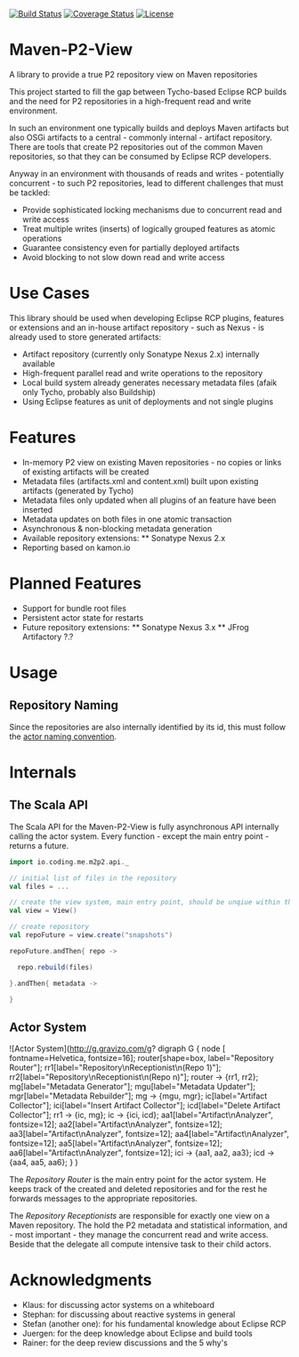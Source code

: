 [![Build Status](https://travis-ci.org/coding-me/maven-p2-view.svg?branch=master)](https://travis-ci.org/coding-me/maven-p2-view)
[![Coverage Status](https://coveralls.io/repos/coding-me/maven-p2-view/badge.svg?branch=master&service=github)](https://coveralls.io/github/coding-me/maven-p2-view?branch=master)
[![License](https://img.shields.io/badge/license-MIT-brightgreen.svg)](http://opensource.org/licenses/MIT)

# Maven-P2-View
A library to provide a true P2 repository view on Maven repositories

This project started to fill the gap between Tycho-based Eclipse RCP builds and the need for P2 repositories in a high-frequent read and write environment.

In such an environment one typically builds and deploys Maven artifacts but also OSGi artifacts to a central - commonly internal - artifact repository. There are tools that create P2 repositories out of the common Maven repositories, so that they can be consumed by Eclipse RCP developers.

Anyway in an environment with thousands of reads and writes - potentially concurrent - to such P2 repositories, lead to different challenges that must be tackled:

* Provide sophisticated locking mechanisms due to concurrent read and write access
* Treat multiple writes (inserts) of logically grouped features as atomic operations
* Guarantee consistency even for partially deployed artifacts
* Avoid blocking to not slow down read and write access


# Use Cases

This library should be used when developing Eclipse RCP plugins, features or extensions and an in-house artifact repository - such as Nexus - is already used to store generated artifacts:

* Artifact repository (currently only Sonatype Nexus 2.x) internally available
* High-frequent parallel read and write operations to the repository
* Local build system already generates necessary metadata files (afaik only Tycho, probably also Buildship)
* Using Eclipse features as unit of deployments and not single plugins

# Features

* In-memory P2 view on existing Maven repositories - no copies or links of existing artifacts will be created
* Metadata files (artifacts.xml and content.xml) built upon existing artifacts (generated by Tycho)
* Metadata files only updated when all plugins of an feature have been inserted
* Metadata updates on both files in one atomic transaction
* Asynchronous & non-blocking metadata generation
* Available repository extensions:
** Sonatype Nexus 2.x
* Reporting based on kamon.io

# Planned Features
* Support for bundle root files
* Persistent actor state for restarts
* Future repository extensions:
** Sonatype Nexus 3.x
** JFrog Artifactory ?.?


# Usage

## Repository Naming

Since the repositories are also internally identified by its id, this must follow the [actor naming convention](http://doc.akka.io/docs/akka/current/scala/actors.html).

# Internals

## The Scala API

The Scala API for the Maven-P2-View is fully asynchronous API internally calling the actor system. Every function - except the main entry point - returns a future.

```scala
import io.coding.me.m2p2.api._

// initial list of files in the repository
val files = ...

// create the view system, main entry point, should be unqiue within the JVM
val view = View()

// create repository
val repoFuture = view.create("snapshots")

repoFuture.andThen{ repo ->

  repo.rebuild(files)

}.andThen{ metadata ->

}

```
## Actor System

![Actor System](http://g.gravizo.com/g?
  digraph G {
    node [ fontname=Helvetica, fontsize=16];
    router[shape=box, label="Repository Router"];
    rr1[label="Repository\\nReceptionist\\n(Repo 1)"];
    rr2[label="Repository\\nReceptionist\\n(Repo n)"];
    router -> {rr1, rr2};
    mg[label="Metadata Generator"];
    mgu[label="Metadata Updater"];
    mgr[label="Metadata Rebuilder"];
    mg -> {mgu, mgr};
    ic[label="Artifact Collector"];
    ici[label="Insert Artifact Collector"];
    icd[label="Delete Artifact Collector"];
    rr1 -> {ic, mg};
    ic -> {ici, icd};
    aa1[label="Artifact\\nAnalyzer", fontsize=12];
    aa2[label="Artifact\\nAnalyzer", fontsize=12];
    aa3[label="Artifact\\nAnalyzer", fontsize=12];
    aa4[label="Artifact\\nAnalyzer", fontsize=12];
    aa5[label="Artifact\\nAnalyzer", fontsize=12];
    aa6[label="Artifact\\nAnalyzer", fontsize=12];
    ici -> {aa1, aa2, aa3};
    icd -> {aa4, aa5, aa6};
  }
)

The *Repository Router* is the main entry point for the actor system. He keeps track of the created and deleted repositories and for the rest he forwards messages to the appropriate repositories.

The *Repository Receptionists* are responsible for exactly one view on a Maven repository. The hold the P2 metadata and statistical information, and - most important - they manage the concurrent read and write access. Beside that the delegate all compute intensive task to their child actors.

# Acknowledgments

* Klaus: for discussing actor systems on a whiteboard
* Stephan: for discussing about reactive systems in general
* Stefan (another one): for his fundamental knowledge about Eclipse RCP
* Juergen: for the deep knowledge about Eclipse and build tools
* Rainer: for the deep review discussions and the 5 why's
